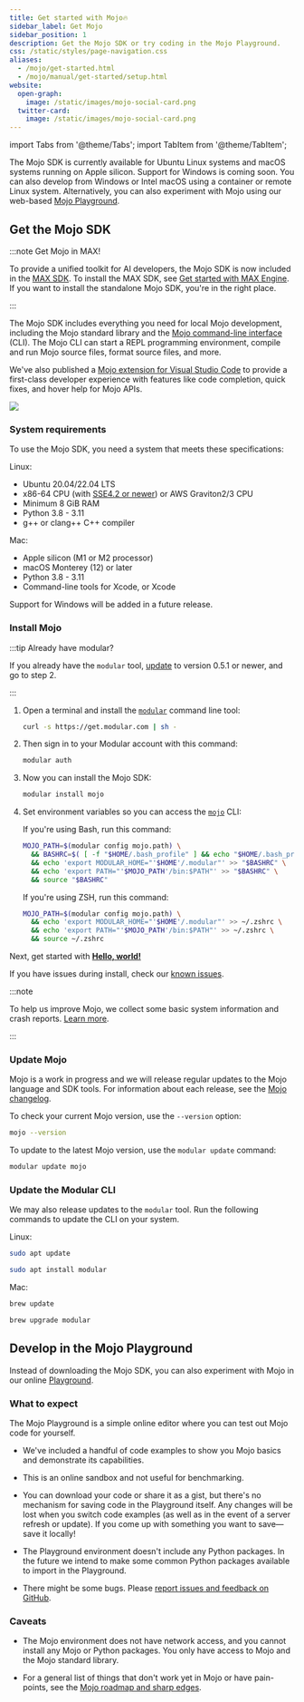 ```yaml
---
title: Get started with Mojo🔥
sidebar_label: Get Mojo
sidebar_position: 1
description: Get the Mojo SDK or try coding in the Mojo Playground.
css: /static/styles/page-navigation.css
aliases:
  - /mojo/get-started.html
  - /mojo/manual/get-started/setup.html
website:
  open-graph:
    image: /static/images/mojo-social-card.png
  twitter-card:
    image: /static/images/mojo-social-card.png
---
```


import Tabs from '@theme/Tabs';
import TabItem from '@theme/TabItem';

The Mojo SDK is currently available for Ubuntu Linux systems and macOS
systems running on Apple silicon. Support for Windows is
coming soon. You can also develop from Windows or Intel macOS using a container
or remote Linux system. Alternatively, you can also experiment with Mojo using
our web-based [Mojo Playground](#develop-in-the-mojo-playground).

## Get the Mojo SDK

:::note Get Mojo in MAX!

To provide a unified toolkit for AI developers, the Mojo SDK is now included in
the [MAX SDK](/max). To install the MAX SDK, see
[Get started with MAX Engine](/engine/get-started). If you want to install the
standalone Mojo SDK, you're in the right place.

:::

The Mojo SDK includes everything you need for local Mojo development, including
the Mojo standard library and the [Mojo command-line interface](/mojo/cli/)
(CLI). The Mojo CLI can start a REPL programming environment, compile and run
Mojo source files, format source files, and more.

We've also published a [Mojo extension for Visual Studio
Code](https://marketplace.visualstudio.com/items?itemName=modular-mojotools.vscode-mojo)
to provide a first-class developer experience with features like code
completion, quick fixes, and hover help for Mojo APIs.

![](./images/mojo-vscode.png)

### System requirements

To use the Mojo SDK, you need a system that meets these specifications:

Linux:

- Ubuntu 20.04/22.04 LTS
- x86-64 CPU (with [SSE4.2 or
newer](https://www.intel.com/content/www/us/en/support/articles/000057621/processors.html))
  or AWS Graviton2/3 CPU
- Minimum 8 GiB RAM
- Python 3.8 - 3.11
- g++ or clang++ C++ compiler

Mac:

- Apple silicon (M1 or M2 processor)
- macOS Monterey (12) or later
- Python 3.8 - 3.11
- Command-line tools for Xcode, or Xcode

Support for Windows will be added in a future release.

### Install Mojo

:::tip Already have modular?

If you already have the `modular` tool,
[update](/cli/#description) to version 0.5.1 or newer, and go to step 2.

:::

1. Open a terminal and install the [`modular`](/cli/) command line tool:

    ```sh
    curl -s https://get.modular.com | sh -
    ```

2. Then sign in to your Modular account with this command:

    ```sh
    modular auth
    ```

3. Now you can install the Mojo SDK:

    ```sh
    modular install mojo
    ```

4. Set environment variables so you can access the
   [`mojo`](/mojo/cli/) CLI:

    <Tabs>
      <TabItem value="bash" label="Bash">

      If you're using Bash, run this command:

      ```sh
      MOJO_PATH=$(modular config mojo.path) \
        && BASHRC=$( [ -f "$HOME/.bash_profile" ] && echo "$HOME/.bash_profile" || echo "$HOME/.bashrc" ) \
        && echo 'export MODULAR_HOME="'$HOME'/.modular"' >> "$BASHRC" \
        && echo 'export PATH="'$MOJO_PATH'/bin:$PATH"' >> "$BASHRC" \
        && source "$BASHRC"
      ```

      </TabItem>
      <TabItem value="zsh" label="ZSH">

      If you're using ZSH, run this command:

      ```sh
      MOJO_PATH=$(modular config mojo.path) \
        && echo 'export MODULAR_HOME="'$HOME'/.modular"' >> ~/.zshrc \
        && echo 'export PATH="'$MOJO_PATH'/bin:$PATH"' >> ~/.zshrc \
        && source ~/.zshrc
      ```

      </TabItem>
    </Tabs>

Next, get started with **[Hello, world!](hello-world.html)**

If you have issues during install, check our [known
issues](/mojo/roadmap.html#mojo-sdk-known-issues).

:::note

To help us improve Mojo, we collect some basic system information and
crash reports. [Learn
more](/mojo/faq.html#does-the-mojo-sdk-collect-telemetry).

:::

### Update Mojo

Mojo is a work in progress and we will release regular updates to the
Mojo language and SDK tools. For information about each release, see the
[Mojo changelog](/mojo/changelog.html).

To check your current Mojo version, use the `--version` option:

```sh
mojo --version
```

To update to the latest Mojo version, use the `modular update` command:

```sh
modular update mojo
```

### Update the Modular CLI

We may also release updates to the `modular` tool. Run the following
commands to update the CLI on your system.

Linux:

```sh
sudo apt update
```

```sh
sudo apt install modular
```

Mac:

```sh
brew update
```

```sh
brew upgrade modular
```

## Develop in the Mojo Playground

Instead of downloading the Mojo SDK, you can also experiment with Mojo in our
online [Playground](/mojo/playground).

### What to expect

The Mojo Playground is a simple online editor where you can test out Mojo
code for yourself.

- We've included a handful of code examples to show you Mojo basics and
  demonstrate its capabilities.

- This is an online sandbox and not useful for benchmarking.

- You can download your code or share it as a gist, but there's no mechanism
  for saving code in the Playground itself. Any changes will be lost when you
  switch code examples (as well as in the event of a server refresh or update).
  If you come up with something you want to save—save it locally!

- The Playground environment doesn't include any Python packages. In the future
  we intend to make some common Python packages available to import in the
  Playground.

- There might be some bugs. Please [report issues and feedback on
  GitHub](https://github.com/modularml/mojo/issues/new/choose).

### Caveats

- The Mojo environment does not have network access, and you cannot install any
  Mojo or Python packages. You only have access to Mojo and the Mojo standard
  library.

- For a general list of things that don't work yet in Mojo or have pain-points,
  see the [Mojo roadmap and sharp edges](/mojo/roadmap.html).
